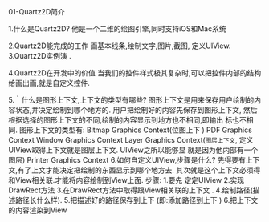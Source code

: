 01-Quartz2D简介 

1.什么是Quartz2D? 
   他是一个二维的绘图引擎,同时支持iOS和Mac系统
   
2.Quartz2D能完成的工作 
   画基本线条,绘制文字,图片,截图, 定义UIView.
3.Quartz2D实例演 . 

4.Quartz2D在开发中的价值
   当我们的控件样式极其复杂时,可以把控件内部的结构给画出画,就是自定义控件.
   
5.｀什么是图形上下文,上下文的类型有哪些?
   图形上下文是用来保存用户绘制的内容状态,并决定绘制到哪个地方的.
   用户把绘制好的内容先保存到图形上下文, 
   然后根据选择的图形上下文的不同,绘制的内容显示到地方也不相同,即输出 标也不相同.
   图形上下文的类型有:
   Bitmap Graphics Context(位图上下 )
   PDF Graphics Context
   Window Graphics Context
   Layer Graphics Context(`图层上下文`, 定义UIView取得上下文就是图层上下文. UIView之所以能够显 就是因为他内部有一个图层)
   Printer Graphics Context
6.如何自定义UIView,步骤是什么?
   先得要有上下文,有了上文才能决定把绘制的东西显示到哪个地方去.其次就是这个上下文必须得和View相关联.才能将内容绘制到View上面.
   步骤: 1.要先 定定UIView
        2.实现DrawRect方法
         3.在DrawRect方法中取得跟View相关联的上下文 . 
         4.绘制路径(描述路径长什么样). 5.把描述好的路径保存到上下 (即:添加路径到上下 ) 6.把上下文的内容渲染到View